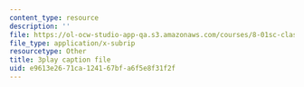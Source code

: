 ```yaml
---
content_type: resource
description: ''
file: https://ol-ocw-studio-app-qa.s3.amazonaws.com/courses/8-01sc-classical-mechanics-fall-2016/e9613e2671ca124167bfa6f5e8f31f2f_CfTLS6YYPms.srt
file_type: application/x-subrip
resourcetype: Other
title: 3play caption file
uid: e9613e26-71ca-1241-67bf-a6f5e8f31f2f
---
```

